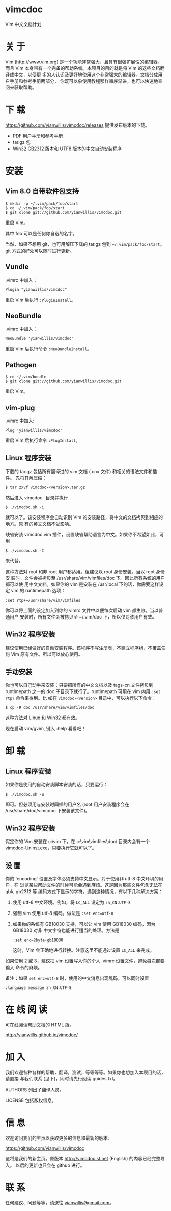 vimcdoc
=======

Vim 中文文档计划

# 关 于

Vim (http://www.vim.org) 是一个功能非常强大，且具有很强扩展性的编辑器。而且 Vim
本身带有一个完备的帮助系统。本项目的目的就是将 Vim 的这些文档翻译成中文，以便更
多的人认识及更好地使用这个非常强大的编辑器。文档分成用户手册和参考手册两部分，
你既可以象使用教程那样循序渐进，也可以快速地查阅来获取帮助。

# 下 载

https://github.com/yianwillis/vimcdoc/releases 提供发布版本的下载。

* PDF 用户手册和参考手册
* tar.gz 包
* Win32 GB2312 版本和 UTF8 版本的中文自动安装程序

# 安装

## Vim 8.0 自带软件包支持

```shell
$ mkdir -p ~/.vim/pack/foo/start
$ cd ~/.vim/pack/foo/start
$ git clone git://github.com/yianwillis/vimcdoc.git
```

重启 Vim。

其中 foo 可以是任何你自选的名字。

当然，如果不想用 git，也可用解压下载的 tar.gz 包到 `~/.vim/pack/foo/start`。git
方式的好处可以随时进行更新。

## Vundle

.vimrc 中加入：

```
Plugin "yianwillis/vimcdoc"
```

重启 Vim 后执行 `:PluginInstall`。

## NeoBundle

.vimrc 中加入：

```
NeoBundle 'yianwillis/vimcdoc"
```

重启 Vim 后执行命令 `:NeoBundleInstall`。

## Pathogen

```shell
$ cd ~/.vim/bundle
$ git clone git://github.com/yianwillis/vimcdoc.git
```

重启 Vim。

## vim-plug

.vimrc 中加入:

```
Plug 'yianwillis/vimcdoc'
```

重启 Vim 后执行命令 `:PlugInstall`。

## Linux 程序安装

下载的 tar.gz 包括所有翻译过的 vim 文档 (.cnx 文件) 和相关的语法文件和插件。
先将其解压缩：

```shell
$ tar zxvf vimcdoc-<version>.tar.gz
```

然后进入 vimcdoc-<version> 目录并执行

```shell
$ ./vimcdoc.sh -i
```

就可以了。该安装程序会自动识别 Vim 的安装路径，将中文的文档拷贝到相应的地方。原
有的英文文档不受影响。

缺省安装 vimcdoc.vim 插件，设置缺省帮助语言为中文。如果你不希望如此，可用

```shell
$ ./vimcdoc.sh -I
```

来代替。

这种方法对 root 和非 root 用户都适用。但建议以 root 身份安装。当以 root 身份安
装时，文件会被拷贝至 /usr/share/vim/vimfiles/doc 下。因此所有系统的用户都可以使
用中文文档。如果你的 vim 是安装在 /usr/local 下的话，你需要这样设定 vim 的
runtimepath 选项：

```vim
:set rtp+=/usr/share/vim/vimfiles
```

你可以将上面的设定加入到你的 vimrc 文件中以便每次启动 vim 都生效。当以普通用户
安装时，所有文件会被拷贝至 ~/.vim/doc 下，所以仅对该用户有效。

## Win32 程序安装

建议使用已经做好的自动安装程序。该程序不写注册表，不建立程序组，不覆盖任何 Vim
原有文件。所以可以放心使用。

## 手动安装

你也可以自己动手来安装：只要把所有的中文文档以及 tags-cn 文件拷贝到 runtimepath
之一的 doc 子目录下就行了。runtimepath 可用在 vim 内用 `:set rtp?` 命令来得到。比
如在 `vimcdoc-<version>` 目录中，可以执行以下命令：

```shell
$ cp -R doc /usr/share/vim/vimfiles/doc
```

这种方法对 Linux 和 Win32 都有效。

现在启动 vim/gvim, 键入 :help 看看吧！


# 卸 载

## Linux 程序安装
如果你是使用的自动安装脚本安装的话，只要运行：

```shell
$ ./vimcdoc.sh -u
```

即可。但必须用与安装时同样的用户名 (root 用户安装程序会在
/usr/share/doc/vimcdoc 下安装该文件)。

## Win32 程序安装

假定你的 Vim 安装在 c:\vim 下，在 c:\vim\vimfiles\doc\ 目录内会有一个
vimcdoc-Uninst.exe，只要执行它就可以了。

## 设 置

你的 'encoding' 设置及字体必须支持中文显示。对于使用非 utf-8 中文环境的用户，在
浏览某些帮助文件的时候可能会遇到麻烦。这是因为那些文件包含无法在 gbk, gb2312 等
编码方式下显示的字符。遇到这种情况，有以下几种解决方案：

1. 使用 utf-8 中文环境。例如，将 `LC_ALL` 设定为 `zh_CN.UTF-8`
2. 强制 vim 使用 utf-8 编码。做法是 `:set enc=utf-8`
3. 如果你的系统有 GB18030 支持，可以让 vim 使用 GB18030 编码，因为 GB18030 对非
   中文字符也能进行适当的处理。方法是

   ```vim
   :set enc=2byte-gb18030
   ```

   这时，Vim 会正确地进行转换。注意这里不能通过设置 `LC_ALL` 来完成。

如果使用 2 或 3，建议把 vim 设置写入你的个人 .vimrc 设置文件，避免每次都要输入
命令的麻烦。

备注：如果 `set enc=utf-8` 时，使用的中文消息出现乱码，可以同时设置

```vim
:language message zh_CN.UTF-8
```

# 在 线 阅 读

可在线阅读帮助文档的 HTML 版。

http://yianwillis.github.io/vimcdoc/

# 加 入

我们欢迎各种各样的帮助，翻译，测试，等等等等。如果你也想加入本项目的话，请直接
与我们联系 (见下)，同时请先行阅读 guides.txt。

AUTHORS 列出了翻译人员。

LICENSE 包括版权信息。

# 信 息

欢迎访问我们的主页以获取更多的信息和最新的版本:

https://github.com/yianwillis/vimcdoc

这将是我们的新主页。原版本 http://vimcdoc.sf.net (English) 的内容已经完整导入。
以后的更新也只会在 github 进行。


# 联 系

任何建议、问题等等，请送往 yianwillis@gmail.com。
